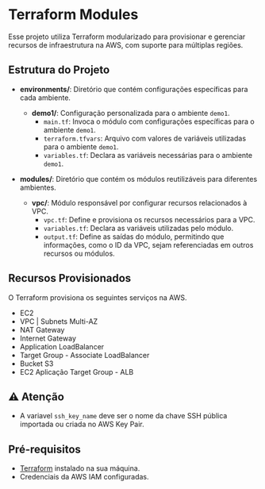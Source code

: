 
# Terraform Modules
Esse projeto utiliza Terraform modularizado para provisionar e gerenciar recursos de infraestrutura na AWS, com suporte para múltiplas regiões.


## Estrutura do Projeto

- **environments/**: Diretório que contém configurações específicas para cada ambiente.
  - **demo1/**: Configuração personalizada para o ambiente `demo1`.
    - `main.tf`: Invoca o módulo com configurações específicas para o ambiente `demo1`.
    - `terraform.tfvars`: Arquivo com valores de variáveis utilizadas para o ambiente `demo1`.
    - `variables.tf`: Declara as variáveis necessárias para o ambiente `demo1`.
    
- **modules/**: Diretório que contém os módulos reutilizáveis para diferentes ambientes.
  - **vpc/**: Módulo responsável por configurar recursos relacionados à VPC.
    - `vpc.tf`: Define e provisiona os recursos necessários para a  VPC.
    - `variables.tf`: Declara as variáveis utilizadas pelo módulo.
    - `output.tf`: Define as saídas do módulo, permitindo que informações, como o ID da VPC, sejam referenciadas em outros recursos ou módulos.

## Recursos Provisionados
O Terraform provisiona os seguintes serviços na AWS.

- EC2
- VPC | Subnets Multi-AZ
- NAT Gateway
- Internet Gateway
- Application LoadBalancer
- Target Group - Associate LoadBalancer
- Bucket S3
- EC2 Aplicação Target Group - ALB

## ⚠️ Atenção

- A variavel `ssh_key_name` deve ser o nome da chave SSH pública importada ou criada no AWS Key Pair.

## Pré-requisitos

- [Terraform](https://www.terraform.io/downloads.html) instalado na sua máquina.
- Credenciais da AWS IAM configuradas.
